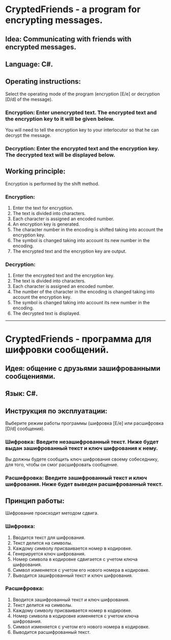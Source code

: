 # CryptedFriends - a program for encrypting messages.

## Idea: Communicating with friends with encrypted messages.

## Language: C#.

## Operating instructions:

Select the operating mode of the program (encryption [E/e] or decryption [D/d] of the message). 

### Encryption: Enter unencrypted text. The encrypted text and the encryption key to it will be given below. 
You will need to tell the encryption key to your interlocutor so that he can decrypt the message.

### Decryption: Enter the encrypted text and the encryption key. The decrypted text will be displayed below.

## Working principle:
Encryption is performed by the shift method.

### Encryption:
1. Enter the text for encryption.
2. The text is divided into characters.
3. Each character is assigned an encoded number.
4. An encryption key is generated.
5. The character number in the encoding is shifted taking into account the encryption key.
6. The symbol is changed taking into account its new number in the encoding.
7. The encrypted text and the encryption key are output.

### Decryption:
1. Enter the encrypted text and the encryption key.
2. The text is divided into characters.
3. Each character is assigned an encoded number.
4. The number of the character in the encoding is changed taking into account the encryption key.
5. The symbol is changed taking into account its new number in the encoding.
6. The decrypted text is displayed.
____

# CryptedFriends - программа для шифровки сообщений.

## Идея: общение с друзьями зашифрованными сообщениями.

## Язык: C#.

## Инструкция по эксплуатации:
 
Выберите режим работы программы (шифровка [E/e] или расшифровка [D/d] сообщения). 

### Шифровка: Введите незашифрованный текст. Ниже будет выдан зашифрованный текст и ключ шифрования к нему. 
Вы должны будете сообщить ключ шифрования своему собеседнику, для того, чтобы он смог расшифровать сообщение.

### Расшифровка: Введите зашифрованный текст и ключ шифрования. Ниже будет выведен расшифрованный текст.

## Принцип работы:
Шифрование происходит методом сдвига.

### Шифровка:
1. Вводится текст для шифрования.
2. Текст делится на символы.
3. Каждому символу присваивается номер в кодировке.
4. Генерируется ключ шифрования.
5. Номер символа в кодировке сдвигается с учетом ключа шифрования.
6. Символ изменяется с учетом его нового номера в кодировке.
7. Выводится зашифрованный текст и ключ шифрования.

### Расшифровка:
1. Вводится зашифрованный текст и ключ шифрования.
2. Текст делится на символы.
3. Каждому символу присваивается номер в кодировке.
4. Номер символа в кодировке изменяется с учетом ключа шифрования.
5. Символ изменяется с учетом его нового номера в кодировке.
6. Выводится расшифрованный текст.

